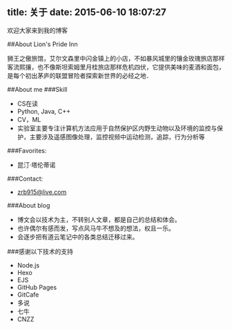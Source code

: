 title: 关于
date: 2015-06-10 18:07:27
---
欢迎大家来到我的博客

##About Lion's Pride Inn

狮王之傲旅馆，艾尔文森里中闪金镇上的小店，不如暴风城里的镶金玫瑰旅店那样客流熙攘，也不像斯坦索姆里月桂旅店那样危机四伏，它提供美味的麦酒和面包，是每个初出茅庐的联盟冒险者探索新世界的必经之地．

##About me
###Skill
- CS在读
- Python, Java, C++
- CV，ML
- 实验室主要专注计算机方法应用于自然保护区内野生动物以及环境的监控与保护，主要涉及遥感图像处理，监控视频中运动检测，追踪，行为分析等

###Favorites:
- 昆汀·塔伦蒂诺

###Contact:
- zrb915@live.com

###About blog

- 博文会以技术为主，不转别人文章，都是自己的总结和体会。
- 也许偶尔有感而发，写点风马牛不想及的想法，权且一乐。
- 会逐步把有道云笔记中的各类总结迁移过来。

###感谢以下技术的支持
- Node.js
- Hexo
- EJS
- GitHub Pages
- GitCafe
- 多说
- 七牛
- CNZZ


